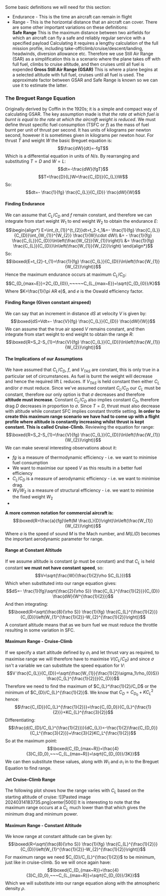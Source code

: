 Some basic definitions we will need for this section:
- Endurance - This is the time an aircraft can remain in flight
- Range - This is the horizontal distance that an aircraft can cover.
There are some other important variations on these definitions:
\
**Safe Range**
This is the maximum distance between two airfields for which an aircraft can fly a safe and reliably regular service with a specified payload
Calculating it requires a lengthy calculation of the full mission profile, including take-off/climb/cruise/descent/landing, headwinds, diversion allowance etc.
Therefore we use Still Air Range (SAR) as a simplification this is a scenario where the plane takes off with full fuel, climbs to cruise altitude, and then cruises until all fuel is expended
**Gross Still Air Range (GSAR)**
This is where a plane begins at a selected altitude with full fuel, cruises until all fuel is used.
The approximate factor between GSAR and Safe Range is known so we can use it to estimate the latter.

### The Breguet Range Equation
Originally derived by Coffin in the 1920s; it is a simple and compact way of calculating GSAR. The key assumption made is that *the rate at which fuel is burnt is equal to the rate at which the aircraft weight is reduced*.
We must define thrust specific fuel consumption (TSFC or $f$) as the mass of fuel burnt per unit of thrust per second. It has units of kilograms per newton second, however it is sometimes given in kilograms per newton hour.
For thrust $T$ and weight $W$ the basic Breguet equation is:
$$\frac{dW}{dt}=-fgT$$Which is a differential equation in units of $N/s$.
By rearranging and substituting $T=D$ and $W=L$:
$$dt=-\frac{dW}{fgT}$$
$$T=\frac{D}{L}W=\frac{C_{D}}{C_{L}}W$$
So:
$$dt=- \frac{1}{fg} \frac{C_{L}}{C_{D}} \frac{dW}{W}$$
#### Finding Endurance
We can assume that $C_{L}/C_{D}$ and $f$ remain constant, and therefore we can integrate from start weight $W_{1}$ to end weight $W_{2}$ to obtain the endurance $E$:
$$\begin{align*}
E=\int_{t_{1}}^{t_{2}}dt=t_2-t_1&=- \frac{1}{fg} \frac{C_{L}}{C_{D}}\int_{W_{1}}^{W_{2}} \frac{1}{W}\cdot dW\\
&= - \frac{1}{fg} \frac{C_{L}}{C_{D}}\ln\left(\frac{W_{2}}{W_{1}}\right)\\
&= \frac{1}{fg} \frac{C_{L}}{C_{D}}\ln\left(\frac{W_{1}}{W_{2}}\right)
\end{align*}$$
So:
$$\boxed{E=t_{2}-t_{1}=\frac{1}{fg} \frac{C_{L}}{C_{D}}\ln\left(\frac{W_{1}}{W_{2}}\right)}$$
Hence the maximum endurance occurs at maximum $C_{L}/C_{D}$:
$$C_{D_{max~E}}=2C_{D_{0}},~~~~~C_{L_{max~E}}=\sqrt{C_{D_{0}}/K}$$
Where $K=\frac{1}{\pi AR e}$, and $e$ is the Oswald efficiency factor.
#### Finding Range (Given constant airspeed)
We can say that an increment in distance $dS$ at velocity $V$ is given by:
$$\boxed{dS=Vdt=- \frac{V}{fg} \frac{C_{L}}{C_{D}} \frac{dW}{W}}$$
We can assume that the true air speed $V$ remains constant, and then integrate from start weight to end weight to obtain the range $R$:
$$\boxed{R=S_2-S_{1}=\frac{V}{fg} \frac{C_{L}}{C_{D}}\ln\left(\frac{W_{1}}{W_{2}}\right)}$$
#### The Implications of our Assumptions
We have assumed that $C_{L}/C_{D}$, $f$, and $V_{TAS}$ are constant, this is only true in a particular set of circumstances. As fuel is burnt the weight will decrease and hence the required lift $L$ reduces. If $V_{TAS}$ is held constant then either $C_{L}$ and/or $\sigma$ must reduce.
Since we've assumed constant $C_{L}/C_{D}$ our $C_{L}$ must be constant, therefore our only option is that $\sigma$ decreases and therefore **altitude must increase**.
Constant $C_{L}/C_{D}$ also implies constant $C_D$, therefore drag $D$ decreases in proportion to $\sigma$.
Since $T=D$, thrust must also decrease with altitude while constant SFC implies constant throttle setting.
**In order to create this maximum range scenario we have had to come up with a flight profile where altitude is constantly increasing whilst thrust is kept constant. This is called Cruise-Climb.**
Reviewing the equation for range:
$$\boxed{R=S_2-S_{1}=\frac{V}{fg} \frac{C_{L}}{C_{D}}\ln\left(\frac{W_{1}}{W_{2}}\right)}$$
We can make several interesting observations about it:
- $fg$ is a measure of thermodynamic efficiency - i.e. we want to minimise fuel consumption
- We want to maximise our speed $V$ as this results in a better fuel efficiency
- $C_{L}/C_{D}$ is a measure of aerodynamic efficiency - i.e. we want to minimise drag.
- $W_{1}/W_{2}$ is a measure of structural efficiency - i.e. we want to minimise the fixed weight $W_{2}$
- 
**A more common notation for commercial aircraft is:**
$$\boxed{R=\frac{a}{fg}\left(M \frac{L}{D}\right)\ln\left(\frac{W_{1}}{W_{2}}\right)}$$
Where $a$ is the speed of sound $M$ is the Mach number, and $M(L/D)$ becomes the important aerodynamic parameter for range.
#### Range at Constant Altitude
If we assume altitude is constant ($\rho$ must be constant) and that $C_{L}$ is held constant **we must not have constant speed**, so:
$$V=\sqrt{\frac{W}{\frac{1}{2}\rho SC_{L}}}$$
Which when substituted into our range equation gives:
$$dS=- \frac{1}{fg}\sqrt{\frac{2}{\rho S}} \frac{C_{L}^{\frac{1}{2}}}{C_{D}} \frac{dW}{W^{\frac{1}{2}}}$$
And then integrating:
$$\boxed{R=\sqrt{\frac{8}{\rho S}} \frac{1}{fg} \frac{C_{L}^{\frac{1}{2}}}{C_{D}}\left(W_{1}^{\frac{1}{2}}-W_{2}^{\frac{1}{2}}\right)}$$
A constant altitude means that as we burn fuel we must reduce the throttle resulting in some variation in SFC.
#### Maximum Range - Cruise-Climb
If we specify a start altitude defined by $\sigma_1$ and let thrust vary as required, to maximise range we will therefore have to maximise $V(C_{L}/C_{D})$ and since $\sigma$ isn't a variable we can substitute the speed equation for $V$:
$$V \frac{C_{L}}{C_{D}}=\sqrt{\frac{W_{1}}{\frac{1}{2}\sigma_1\rho_{0}S}} \frac{C_{L}^{\frac{1}{2}}}{C_{D}}$$
Therefore we need to find the maximum of $C_{L}^\frac{1}{2}/C_D$ or the minimum of $C_{D}/C_{L}^{\frac{1}{2}}$.
We know that $C_{D}=C_{D_{0}}+KC_{L}^{2}$ hence:
$$\frac{C_{D}}{C_{L}^{\frac{1}{2}}}=\frac{C_{D_0}}{C_{L}^{\frac{1}{2}}}+KC_{L}^{\frac{3}{2}}$$
Differentiating:
$$\frac{d(C_{D}/C_{L}^{\frac{1}{2}})}{dC_{L}}=-\frac{1}{2}\frac{C_{D_0}}{C_L^{\frac{3}{2}}}+\frac{3}{2}KC_L^{\frac{1}{2}}$$
So at the maximum point:
$$\boxed{C_{D_{max~R}}=\frac{4}{3}C_{D_0},~~~C_{L_{max~R}}=\sqrt{C_{D_{0}}/3K}}$$
We can then substitute these values, along with $W_1$ and $\sigma_1$ in to the Breguet Equation to find range. 
#### Jet Cruise-Climb Range
The following plot shows how the range varies with $C_L$ based on the starting altitude of cruise:
![[Pasted image 20240314183735.png|center|500]]
It is interesting to note that the maximum range occurs at a $C_{L}$ much lower than that which gives the minimum drag and minimum power.
#### Maximum Range - Constant Altitude
We know range at constant altitude can be given by:
$$\boxed{R=\sqrt{\frac{8}{\rho S}} \frac{1}{fg} \frac{C_{L}^{\frac{1}{2}}}{C_{D}}\left(W_{1}^{\frac{1}{2}}-W_{2}^{\frac{1}{2}}\right)}$$
For maximum range we need $C_{D}/C_{L}^{\frac{1}{2}}$ to be minimum, just like in cruise-climb.
So we will once again have:
$$\boxed{C_{D_{max~R}}=\frac{4}{3}C_{D_0},~~~C_{L_{max~R}}=\sqrt{C_{D_{0}}/3K}}$$
Which we will substitute into our range equation along with the atmospheric density $\rho$.